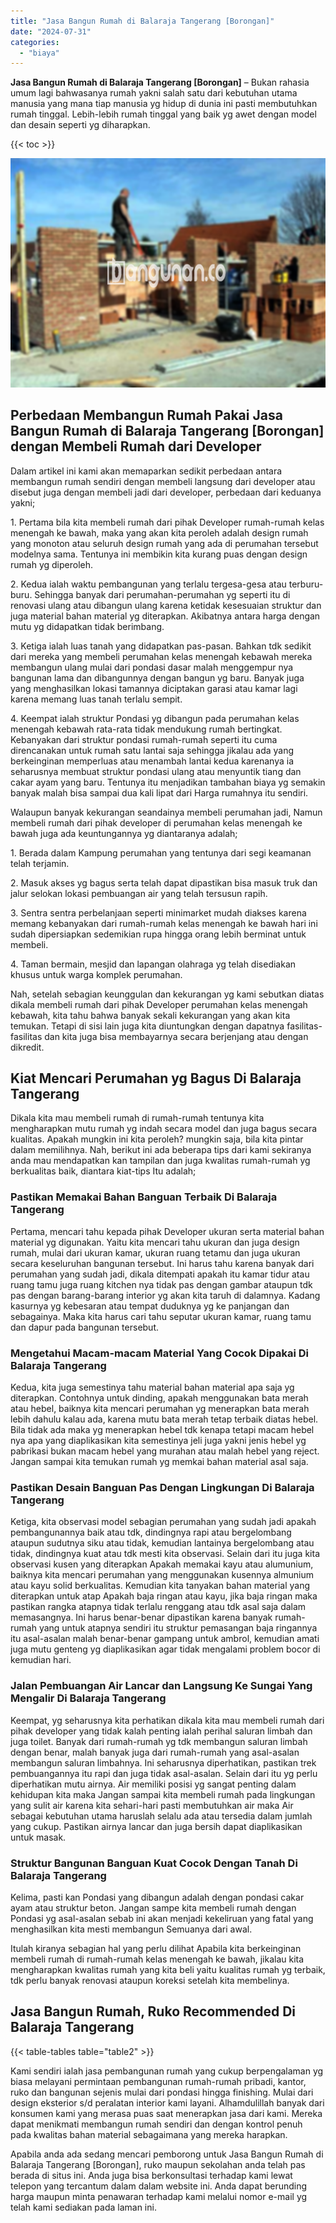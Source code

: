 ```yaml
---
title: "Jasa Bangun Rumah di Balaraja Tangerang [Borongan]"
date: "2024-07-31"
categories: 
  - "biaya"
---
```


**Jasa Bangun Rumah di Balaraja Tangerang \[Borongan\]** – Bukan rahasia umum lagi bahwasanya rumah yakni salah satu dari kebutuhan utama manusia yang mana tiap manusia yg hidup di dunia ini pasti membutuhkan rumah tinggal. Lebih-lebih rumah tinggal yang baik yg awet dengan model dan desain seperti yg diharapkan.

{{< toc >}}

![Jasa Bangun Rumah di Balaraja Tangerang [Borongan]](/images/borong-bangunan-23.png)

## Perbedaan Membangun Rumah Pakai Jasa Bangun Rumah di Balaraja Tangerang \[Borongan\] dengan Membeli Rumah dari Developer

Dalam artikel ini kami akan memaparkan sedikit perbedaan antara membangun rumah sendiri dengan membeli langsung dari developer atau disebut juga dengan membeli jadi dari developer, perbedaan dari keduanya yakni;

1\. Pertama bila kita membeli rumah dari pihak Developer rumah-rumah kelas menengah ke bawah, maka yang akan kita peroleh adalah design rumah yang monoton atau seluruh design rumah yang ada di perumahan tersebut modelnya sama. Tentunya ini membikin kita kurang puas dengan design rumah yg diperoleh.

2\. Kedua ialah waktu pembangunan yang terlalu tergesa-gesa atau terburu-buru. Sehingga banyak dari perumahan-perumahan yg seperti itu di renovasi ulang atau dibangun ulang karena ketidak kesesuaian struktur dan juga material bahan material yg diterapkan. Akibatnya antara harga dengan mutu yg didapatkan tidak berimbang.

3\. Ketiga ialah luas tanah yang didapatkan pas-pasan. Bahkan tdk sedikit dari mereka yang membeli perumahan kelas menengah kebawah mereka membangun ulang mulai dari pondasi dasar malah menggempur nya bangunan lama dan dibangunnya dengan bangun yg baru. Banyak juga yang menghasilkan lokasi tamannya diciptakan garasi atau kamar lagi karena memang luas tanah terlalu sempit.

4\. Keempat ialah struktur Pondasi yg dibangun pada perumahan kelas menengah kebawah rata-rata tidak mendukung rumah bertingkat. Kebanyakan dari struktur pondasi rumah-rumah seperti itu cuma direncanakan untuk rumah satu lantai saja sehingga jikalau ada yang berkeinginan memperluas atau menambah lantai kedua karenanya ia seharusnya membuat struktur pondasi ulang atau menyuntik tiang dan cakar ayam yang baru. Tentunya itu menjadikan tambahan biaya yg semakin banyak malah bisa sampai dua kali lipat dari Harga rumahnya itu sendiri.

Walaupun banyak kekurangan seandainya membeli perumahan jadi, Namun membeli rumah dari pihak developer di perumahan kelas menengah ke bawah juga ada keuntungannya yg diantaranya adalah;

1\. Berada dalam Kampung perumahan yang tentunya dari segi keamanan telah terjamin.

2\. Masuk akses yg bagus serta telah dapat dipastikan bisa masuk truk dan jalur selokan lokasi pembuangan air yang telah tersusun rapih.

3\. Sentra sentra perbelanjaan seperti minimarket mudah diakses karena memang kebanyakan dari rumah-rumah kelas menengah ke bawah hari ini sudah dipersiapkan sedemikian rupa hingga orang lebih berminat untuk membeli.

4\. Taman bermain, mesjid dan lapangan olahraga yg telah disediakan khusus untuk warga komplek perumahan.

Nah, setelah sebagian keunggulan dan kekurangan yg kami sebutkan diatas dikala membeli rumah dari pihak Developer perumahan kelas menengah kebawah, kita tahu bahwa banyak sekali kekurangan yang akan kita temukan. Tetapi di sisi lain juga kita diuntungkan dengan dapatnya fasilitas-fasilitas dan kita juga bisa membayarnya secara berjenjang atau dengan dikredit.

## Kiat Mencari Perumahan yg Bagus Di Balaraja Tangerang

Dikala kita mau membeli rumah di rumah-rumah tentunya kita mengharapkan mutu rumah yg indah secara model dan juga bagus secara kualitas. Apakah mungkin ini kita peroleh? mungkin saja, bila kita pintar dalam memilihnya. Nah, berikut ini ada beberapa tips dari kami sekiranya anda mau mendapatkan kan tampilan dan juga kwalitas rumah-rumah yg berkualitas baik, diantara kiat-tips Itu adalah;

### Pastikan Memakai Bahan Banguan Terbaik Di Balaraja Tangerang

Pertama, mencari tahu kepada pihak Developer ukuran serta material bahan material yg digunakan. Yaitu kita mencari tahu ukuran dan juga design rumah, mulai dari ukuran kamar, ukuran ruang tetamu dan juga ukuran secara keseluruhan bangunan tersebut. Ini harus tahu karena banyak dari perumahan yang sudah jadi, dikala ditempati apakah itu kamar tidur atau ruang tamu juga ruang kitchen nya tidak pas dengan gambar ataupun tdk pas dengan barang-barang interior yg akan kita taruh di dalamnya. Kadang kasurnya yg kebesaran atau tempat duduknya yg ke panjangan dan sebagainya. Maka kita harus cari tahu seputar ukuran kamar, ruang tamu dan dapur pada bangunan tersebut.

### Mengetahui Macam-macam Material Yang Cocok Dipakai Di Balaraja Tangerang

Kedua, kita juga semestinya tahu material bahan material apa saja yg diterapkan. Contohnya untuk dinding, apakah menggunakan bata merah atau hebel, baiknya kita mencari perumahan yg menerapkan bata merah lebih dahulu kalau ada, karena mutu bata merah tetap terbaik diatas hebel. Bila tidak ada maka yg menerapkan hebel tdk kenapa tetapi macam hebel nya apa yang diaplikasikan kita semestinya jeli juga yakni jenis hebel yg pabrikasi bukan macam hebel yang murahan atau malah hebel yang reject. Jangan sampai kita temukan rumah yg memkai bahan material asal saja.

### Pastikan Desain Banguan Pas Dengan Lingkungan Di Balaraja Tangerang

Ketiga, kita observasi model sebagian perumahan yang sudah jadi apakah pembangunannya baik atau tdk, dindingnya rapi atau bergelombang ataupun sudutnya siku atau tidak, kemudian lantainya bergelombang atau tidak, dindingnya kuat atau tdk mesti kita observasi. Selain dari itu juga kita observasi kusen yang diterapkan Apakah memakai kayu atau alumunium, baiknya kita mencari perumahan yang menggunakan kusennya almunium atau kayu solid berkualitas. Kemudian kita tanyakan bahan material yang diterapkan untuk atap Apakah baja ringan atau kayu, jika baja ringan maka pastikan rangka atapnya tidak terlalu renggang atau tdk asal saja dalam memasangnya. Ini harus benar-benar dipastikan karena banyak rumah-rumah yang untuk atapnya sendiri itu struktur pemasangan baja ringannya itu asal-asalan malah benar-benar gampang untuk ambrol, kemudian amati juga mutu genteng yg diaplikasikan agar tidak mengalami problem bocor di kemudian hari.

### Jalan Pembuangan Air Lancar dan Langsung Ke Sungai Yang Mengalir Di Balaraja Tangerang

Keempat, yg seharusnya kita perhatikan dikala kita mau membeli rumah dari pihak developer yang tidak kalah penting ialah perihal saluran limbah dan juga toilet. Banyak dari rumah-rumah yg tdk membangun saluran limbah dengan benar, malah banyak juga dari rumah-rumah yang asal-asalan membangun saluran limbahnya. Ini seharusnya diperhatikan, pastikan trek pembuangannya itu rapi dan juga tidak asal-asalan. Selain dari itu yg perlu diperhatikan mutu airnya. Air memiliki posisi yg sangat penting dalam kehidupan kita maka Jangan sampai kita membeli rumah pada lingkungan yang sulit air karena kita sehari-hari pasti membutuhkan air maka Air sebagai kebutuhan utama haruslah selalu ada atau tersedia dalam jumlah yang cukup. Pastikan airnya lancar dan juga bersih dapat diaplikasikan untuk masak.

### Struktur Bangunan Banguan Kuat Cocok Dengan Tanah Di Balaraja Tangerang

Kelima, pasti kan Pondasi yang dibangun adalah dengan pondasi cakar ayam atau struktur beton. Jangan sampe kita membeli rumah dengan Pondasi yg asal-asalan sebab ini akan menjadi kekeliruan yang fatal yang menghasilkan kita mesti membangun Semuanya dari awal.

Itulah kiranya sebagian hal yang perlu dilihat Apabila kita berkeinginan membeli rumah di rumah-rumah kelas menengah ke bawah, jikalau kita mengharapkan kwalitas rumah yang kita beli yaitu kualitas rumah yg terbaik, tdk perlu banyak renovasi ataupun koreksi setelah kita membelinya.

## Jasa Bangun Rumah, Ruko Recommended Di Balaraja Tangerang

{{< table-tables table="table2" >}}

Kami sendiri ialah jasa pembangunan rumah yang cukup berpengalaman yg biasa melayani permintaan pembangunan rumah-rumah pribadi, kantor, ruko dan bangunan sejenis mulai dari pondasi hingga finishing. Mulai dari design eksterior s/d peralatan interior kami layani. Alhamdulillah banyak dari konsumen kami yang merasa puas saat menerapkan jasa dari kami. Mereka dapat menikmati membangun rumah sendiri dan dengan kontrol penuh pada kwalitas bahan material sebagaimana yang mereka harapkan.

Apabila anda ada sedang mencari pemborong untuk Jasa Bangun Rumah di Balaraja Tangerang \[Borongan\], ruko maupun sekolahan anda telah pas berada di situs ini. Anda juga bisa berkonsultasi terhadap kami lewat telepon yang tercantum dalam dalam website ini. Anda dapat berunding harga maupun minta penawaran terhadap kami melalui nomor e-mail yg telah kami sediakan pada laman ini.
